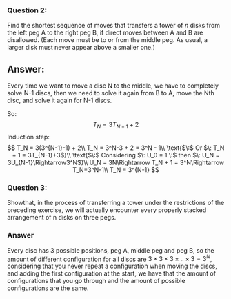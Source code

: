 ### Question 2:
Find the shortest sequence of moves that transfers a tower of _n_ disks from the left peg A to the right peg B, if direct moves between A and B are disallowed. (Each move must be to or from the middle peg. As usual, a larger disk must never appear above a smaller one.)

## Answer:
Every time we want to move a disc N to the middle, we have to completely solve N-1 discs, then we need to solve it again from B to A, move the Nth disc, and solve it again for N-1 discs.

So:
$$T_N = 3T_{N-1} + 2$$
Induction step:
$$
T_N = 3(3^{N-1}-1) + 2\\
T_N = 3^N-3 + 2 = 3^N - 1\\
\text{$\:$ Or $\: T_N + 1 = 3T_{N-1}+3$}\\
\text{$\:$ Considering $\: U_0 = 1 \:$ then $\: U_N = 3U_{N-1}\Rightarrow3^N$}\\
U_N = 3N\Rightarrow T_N + 1 = 3^N\Rightarrow T_N=3^N-1\\
T_N = 3^{N-1}
$$

### Question 3:
Showthat, in the process of transferring a tower under the restrictions of the preceding exercise, we will actually encounter every properly stacked arrangement of n disks on three pegs.

### Answer
Every disc has 3 possible positions, peg A, middle peg and peg B, so the amount of different configuration for all discs are $3\times3\times3\times..\times3 = 3^N$, considering that you never repeat a configuration when moving the discs, and adding the first configuration at the start, we have that the amount of configurations that you go through and the amount of possible configurations are the same.